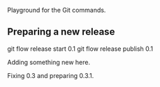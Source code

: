 Playground for the Git commands.

Preparing a new release
-----------------------
  git flow release start 0.1
  git flow release publish 0.1

Adding something new here.

Fixing 0.3 and preparing 0.3.1.
